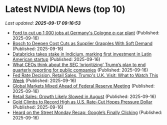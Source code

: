 # Latest NVIDIA News (top 10)
_Last updated: **2025-09-17 09:16:53**_

- [Ford to cut up 1,000 jobs at Germany's Cologne e-car plant](https://biztoc.com/x/e0df17b36558d8ba) (Published: 2025-09-16)
- [Bosch to Deepen Cost Cuts as Supplier Grapples With Soft Demand](https://biztoc.com/x/fbcaa0dc2642bc3a) (Published: 2025-09-16)
- [Databricks takes stake in Indicium, marking first investment in Latin American startup](https://biztoc.com/x/cb8e22a78cd844e3) (Published: 2025-09-16)
- [What CEOs think about the SEC ‘prioritizing’ Trump’s plan to end quarterly reporting for public companies](https://fortune.com/2025/09/16/ceos-sec-prioritizing-trump-quarterly-reporting/) (Published: 2025-09-16)
- [Fed Rate Decision, Retail Sales, Trump's U.K. Visit: What to Watch This Week](https://biztoc.com/x/4bba2f1de84ac470) (Published: 2025-09-16)
- [Global Markets Mixed Ahead of Federal Reserve Meeting](https://biztoc.com/x/470e4b1c27acb3f7) (Published: 2025-09-16)
- [Retail Sales: Growth Likely Slowed in August](https://biztoc.com/x/b4c7854df9713219) (Published: 2025-09-16)
- [Gold Climbs to Record High as U.S. Rate-Cut Hopes Pressure Dollar](https://biztoc.com/x/506bc13a0e48ddd0) (Published: 2025-09-16)
- [Heard on the Street Monday Recap: Google’s Finally Clicking](https://biztoc.com/x/7afdca2cdb072380) (Published: 2025-09-16)
